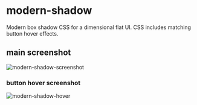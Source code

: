 # modern-shadow
Modern box shadow CSS for a dimensional flat UI.  CSS includes matching button hover effects. 

## main screenshot
![modern-shadow-screenshot](https://cloud.githubusercontent.com/assets/25440271/22454771/35659428-e73d-11e6-9ad0-cc9f7e36b95a.png)

### button hover screenshot
![modern-shadow-hover](https://cloud.githubusercontent.com/assets/25440271/22454845/ac9fae0c-e73d-11e6-8c0d-b25d4ee8cdb2.png)
